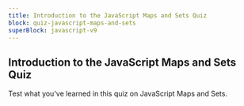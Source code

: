 ```yaml
---
title: Introduction to the JavaScript Maps and Sets Quiz
block: quiz-javascript-maps-and-sets
superBlock: javascript-v9
---
```


## Introduction to the JavaScript Maps and Sets Quiz

Test what you've learned in this quiz on JavaScript Maps and Sets.
